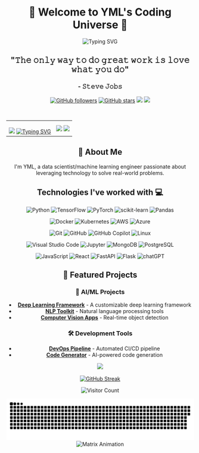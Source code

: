 <div align="center">
  <!-- 动态标题 -->
  <h1>👋 Welcome to YML's Coding Universe 🚀</h1>
  
  <!-- 动态打字效果 -->
  <img src="https://readme-typing-svg.herokuapp.com?font=Fira+Code&pause=1000&color=F7D433&center=true&vCenter=true&width=435&lines=Hello+World!;I'm+a+Data+Scientist+%26+ML+Engineer;Welcome+to+my+GitHub+Profile!" alt="Typing SVG"/>

  <!-- 引用 -->
  <h2>"𝚃𝚑𝚎 𝚘𝚗𝚕𝚢 𝚠𝚊𝚢 𝚝𝚘 𝚍𝚘 𝚐𝚛𝚎𝚊𝚝 𝚠𝚘𝚛𝚔 𝚒𝚜 𝚕𝚘𝚟𝚎 𝚠𝚑𝚊𝚝 𝚢𝚘𝚞 𝚍𝚘"</h2>
  <h3>- 𝚂𝚝𝚎𝚟𝚎 𝙹𝚘𝚋𝚜</h3>

  <!-- 社交徽章 -->
  <p>
    <a href="https://github.com/yml-blog"><img src="https://img.shields.io/github/followers/yml-blog?style=social" alt="GitHub followers"/></a>
    <a href="https://github.com/yml-blog"><img src="https://img.shields.io/github/stars/yml-blog?style=social" alt="GitHub stars"/></a>
    <a href="mailto:yangmingliml@yahoo.com"><img src="https://img.shields.io/badge/Email-D14836?style=for-the-badge&logo=gmail&logoColor=white"/></a>
    <a href="https://www.linkedin.com/in/yangmingli"><img src="https://img.shields.io/badge/LinkedIn-0077B5?style=for-the-badge&logo=linkedin&logoColor=white"/></a>
  </p>


<br/>

<!-- 新增：个人资料卡片 -->
<table>
  <tr>
    <td align="center">
      <br/>
      <img height="350" src="https://media1.giphy.com/media/v1.Y2lkPTc5MGI3NjExODh6cWN0MTR4YmsyNHBkNTBrMHUxcHUwMDhpamFxc20xZm92a2cwYiZlcD12MV9pbnRlcm5hbF9naWZfYnlfaWQmY3Q9Zw/Rbst7XSD9K2dsazQTE/giphy.gif">
      <a href="https://git.io/typing-svg">
        <img src="https://readme-typing-svg.herokuapp.com?font=Poppins&weight=600&size=24&duration=3500&pause=300&color=1A9928&center=true&vCenter=true&width=435&lines=Data+Science;Machine+Learning;AI+Engineering;Always+learning+new+technologies!" alt="Typing SVG" />
      </a>
    </td>
    <td align="center">
      <img height="250" src="https://github-readme-stats.vercel.app/api?username=yml-blog&hide=stars,contribs&show=reviews,prs_merged,prs_merged_percentage&show_icons=true&theme=dark&rank_icon=github" align="center">
      <img height="200" src="https://github-readme-stats.vercel.app/api/top-langs/?username=yml-blog&hide=c&langs_count=7&theme=dark&hide_progress=true" src="https://github.com/anuraghazra/github-readme-stats" align="center">
    </td>
  </tr>
</table>

## 🎯 About Me

I'm YML, a data scientist/machine learning engineer passionate about leveraging technology to solve real-world problems. 

<!-- 技能展示 - 使用徽章 -->
<h2>Technologies I've worked with 💻</h2>
  <img alt="Python" src="https://img.shields.io/badge/python-3670A0?style=for-the-badge&logo=python&logoColor=ffdd54"/>
  <img alt="TensorFlow" src="https://img.shields.io/badge/TensorFlow-%23FF6F00.svg?style=for-the-badge&logo=TensorFlow&logoColor=white"/>
  <img alt="PyTorch" src="https://img.shields.io/badge/PyTorch-%23EE4C2C.svg?style=for-the-badge&logo=PyTorch&logoColor=white"/>
  <img alt="scikit-learn" src="https://img.shields.io/badge/scikit--learn-%23F7931E.svg?style=for-the-badge&logo=scikit-learn&logoColor=white"/>
  <img alt="Pandas" src="https://img.shields.io/badge/pandas-%23150458.svg?style=for-the-badge&logo=pandas&logoColor=white"/>
  <p></p>
  <img alt="Docker" src="https://img.shields.io/badge/docker-%230db7ed.svg?style=for-the-badge&logo=docker&logoColor=white"/>
  <img alt="Kubernetes" src="https://img.shields.io/badge/kubernetes-%23326ce5.svg?style=for-the-badge&logo=kubernetes&logoColor=white"/>
  <img alt="AWS" src="https://img.shields.io/badge/AWS-%23FF9900.svg?style=for-the-badge&logo=amazon-aws&logoColor=white"/>
  <img alt="Azure" src="https://img.shields.io/badge/azure-%230072C6.svg?style=for-the-badge&logo=microsoftazure&logoColor=white"/>
  <p></p>
  <img alt="Git" src="https://img.shields.io/badge/git%20-%23F05033.svg?&style=for-the-badge&logo=git&logoColor=white"/>
  <img alt="GitHub" src="https://img.shields.io/badge/github%20-%23121011.svg?&style=for-the-badge&logo=github&logoColor=white"/>
  <img alt="GitHub Copilot" src="https://img.shields.io/badge/github_copilot-8957E5?style=for-the-badge&logo=github-copilot&logoColor=white"/>
  <img alt="Linux" src="https://img.shields.io/badge/Linux-FCC624?style=for-the-badge&logo=linux&logoColor=black"/>
  <p></p>
  <img alt="Visual Studio Code" src="https://img.shields.io/badge/Visual%20Studio%20Code-0078d7.svg?style=for-the-badge&logo=visual-studio-code&logoColor=white"/>
  <img alt="Jupyter" src="https://img.shields.io/badge/jupyter-%23FA0F00.svg?style=for-the-badge&logo=jupyter&logoColor=white"/>
  <img alt="MongoDB" src="https://img.shields.io/badge/MongoDB-%234ea94b.svg?style=for-the-badge&logo=mongodb&logoColor=white"/>
  <img alt="PostgreSQL" src="https://img.shields.io/badge/postgres-%23316192.svg?style=for-the-badge&logo=postgresql&logoColor=white"/>
  <p></p>
  <img alt="JavaScript" src="https://img.shields.io/badge/javascript-%23323330.svg?style=for-the-badge&logo=javascript&logoColor=%23F7DF1E"/>
  <img alt="React" src="https://img.shields.io/badge/react-%2320232a.svg?style=for-the-badge&logo=react&logoColor=%2361DAFB"/>
  <img alt="FastAPI" src="https://img.shields.io/badge/FastAPI-005571?style=for-the-badge&logo=fastapi"/>
  <img alt="Flask" src="https://img.shields.io/badge/flask-%23000.svg?style=for-the-badge&logo=flask&logoColor=white"/>
  <img alt="chatGPT" src="https://img.shields.io/badge/chatGPT-74aa9c?style=for-the-badge&logo=openai&logoColor=white"/>

## 🚀 Featured Projects

### 🤖 AI/ML Projects
- [**Deep Learning Framework**](https://github.com/yml-blog/project1) - A customizable deep learning framework
- [**NLP Toolkit**](https://github.com/yml-blog/project2) - Natural language processing tools
- [**Computer Vision Apps**](https://github.com/yml-blog/project3) - Real-time object detection

### 🛠️ Development Tools
- [**DevOps Pipeline**](https://github.com/yml-blog/project4) - Automated CI/CD pipeline
- [**Code Generator**](https://github.com/yml-blog/project5) - AI-powered code generation

<!-- 活动图表 -->
<p></p>
<img src="https://github-readme-activity-graph.vercel.app/graph?username=yml-blog&custom_title=YML's%20GitHub%20Activity%20Graph&bg_color=0D1117&color=109648&line=109648&point=109648&area_color=FFFFFF&title_color=FFFFFF&area=true">

<!-- GitHub Streak Stats -->
<p></p>
<a href="https://git.io/streak-stats"><img src="https://github-readme-streak-stats.herokuapp.com?user=yml-blog&theme=github-dark&card_width=800" alt="GitHub Streak" /></a>

<!-- 访客计数器 - 自定义显示 -->
<p align="center">
  <img src="https://count.getloli.com/get/@:yml-blog?theme=moebooru&count=1987" style="height: 50px;" alt="Visitor Count"/>
</p>

<!-- GitHub Snake Animation -->
<div align="center">
  <picture>
    <source media="(prefers-color-scheme: dark)" srcset="https://raw.githubusercontent.com/yml-blog/yml-blog/output/github-contribution-grid-snake-dark.svg"/>
    <source media="(prefers-color-scheme: light)" srcset="https://raw.githubusercontent.com/yml-blog/yml-blog/output/github-contribution-grid-snake.svg"/>
    <img alt="github contribution grid snake animation" src="https://raw.githubusercontent.com/yml-blog/yml-blog/output/github-contribution-grid-snake.svg"/>
  </picture>
</div>

<!-- Matrix Animation -->
<img src="https://raw.githubusercontent.com/rodrigograca31/rodrigograca31/master/matrix.svg" alt="Matrix Animation">
